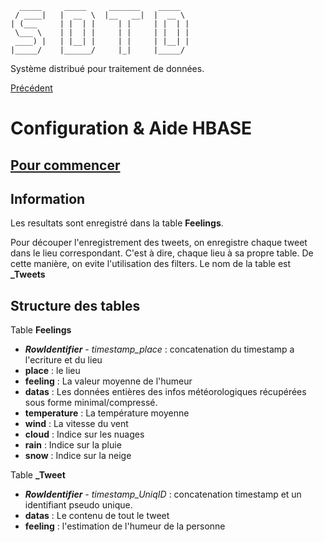       _____     _____     _______    _____  
     / ____|   |  __  \  |__   __|  |  __ \ 
    | (___     | |  | |     | |     | |  | |
     \___ \    | |  | |     | |     | |  | |
     ____) |   | |__| |     | |     | |__| |
    |_____/    |______/     |_|     |_____/ 

Système distribué pour traitement de données.

[Précédent](../README.md)

# Configuration & Aide HBASE

## [Pour commencer](Help/HBASE.md)

## Information

Les resultats sont enregistré dans la table **Feelings**. 

Pour découper l'enregistrement des tweets, on enregistre chaque tweet dans le lieu correspondant. C'est à dire, chaque lieu à sa propre table. De cette manière, on evite l'utilisation des filters. Le nom de la table est **<Place>_Tweets**

## Structure des tables

Table **Feelings**
 - ***RowIdentifier*** - *timestamp_place* : concatenation du timestamp a l'ecriture et du lieu
 - **place** : le lieu
 - **feeling** : La valeur moyenne de l'humeur
 - **datas** : Les données entières des infos météorologiques récupérées sous forme minimal/compressé. 
 - **temperature** : La température moyenne
 - **wind** : La vitesse du vent
 - **cloud** : Indice sur les nuages
 - **rain** : Indice sur la pluie
 - **snow** : Indice sur la neige

Table **<Place>_Tweet**
- ***RowIdentifier*** - *timestamp_UniqID* : concatenation timestamp et un identifiant pseudo unique. 
- **datas** : Le contenu de tout le tweet
- **feeling** : l'estimation de l'humeur de la personne
